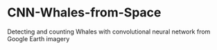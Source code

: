 # CNN-Whales-from-Space
Detecting and counting Whales with convolutional neural network from Google Earth imagery
